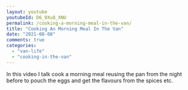 ```yaml
---
layout: youtube
youtubeId: D6_0Xu8_XNU
permalink: /cooking-a-morning-meal-in-the-van/
title: "Cooking An Morning Meal In The Van"
date: "2021-08-08"
comments: true
categories: 
  - "van-life"
  - "cooking-in-the-van"
---
```

In this video I talk cook a morning meal reusing the pan from the night before
to pouch the eggs and get the flavours from the spices etc.